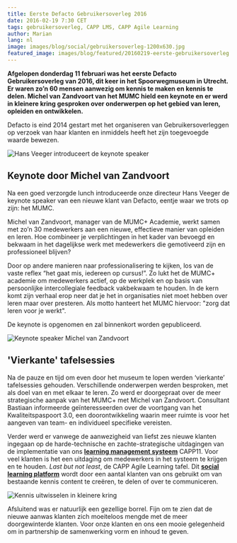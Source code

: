 ```yaml
---
title: Eerste Defacto Gebruikersoverleg 2016
date: 2016-02-19 7:30 CET
tags: gebruikersoverleg, CAPP LMS, CAPP Agile Learning
author: Marian
lang: nl
image: images/blog/social/gebruikersoverleg-1200x630.jpg
featured_image: images/blog/featured/20160219-eerste-gebruikersoverleg.jpg
---
```


**Afgelopen donderdag 11 februari was het eerste Defacto Gebruikersoverleg van 2016, dit keer in het Spoorwegmuseum in Utrecht. Er waren zo’n 60 mensen aanwezig om kennis te maken en kennis te delen. Michel van Zandvoort van het MUMC hield een keynote en er werd in kleinere kring gesproken over onderwerpen op het gebied van leren, opleiden en ontwikkelen.**

Defacto is eind 2014 gestart met het organiseren van Gebruikersoverleggen op verzoek van haar klanten en inmiddels heeft het zijn toegevoegde waarde bewezen.

![Hans Veeger introduceert de keynote speaker](/images/blog/gebruikersoverleg-11022016-01.jpg)

## Keynote door Michel van Zandvoort

Na een goed verzorgde lunch introduceerde onze directeur Hans Veeger de keynote speaker van een nieuwe klant van Defacto, eentje waar we trots op zijn: het MUMC.

Michel van Zandvoort, manager van de MUMC+ Academie, werkt samen met zo’n 30 medewerkers aan een nieuwe, effectieve manier van opleiden en leren. Hoe combineer je verplichtingen in het kader van bevoegd en bekwaam in het dagelijkse werk met medewerkers die gemotiveerd zijn en professioneel blijven?

Door op andere manieren naar professionalisering te kijken, los van de vaste reflex “het gaat mis, iedereen op cursus!”. Zo lukt het de MUMC+ academie om medewerkers actief, op de werkplek en op basis van persoonlijke intercollegiale feedback vakbekwaam te houden. In de kern komt zijn verhaal erop neer dat je het in organisaties niet moet hebben over leren maar over presteren. Als motto hanteert het MUMC hiervoor: "zorg dat leren voor je werkt".

De keynote is opgenomen en zal binnenkort worden gepubliceerd.

![Keynote speaker Michel van Zandvoort](/images/blog/gebruikersoverleg-11022016-02.jpg)

## 'Vierkante' tafelsessies

Na de pauze en tijd om even door het museum te lopen werden ‘vierkante’ tafelsessies gehouden. Verschillende onderwerpen werden besproken, met als doel van en met elkaar te leren. Zo werd er doorgepraat over de meer strategische aanpak van het MUMC+ met Michel van Zandvoort. Consultant Bastiaan informeerde geïnteresseerden over de voortgang van het Kwaliteitspaspoort 3.0, een doorontwikkeling waarin meer ruimte is voor het aangeven van team- en individueel specifieke vereisten.

Verder werd er vanwege de aanwezigheid van liefst zes nieuwe klanten ingegaan op de harde-technische en zachte-strategische uitdagingen van de implementatie van ons **[learning management systeem](/capp-lms/)** CAPP11. Voor veel klanten is het een uitdaging om medewerkers in het systeem te krijgen en te houden. *Last but not least*, de CAPP Agile Learning tafel. Dit **[social learning platform](/capp-agile-learning/)** wordt door een aantal klanten van ons gebruikt om van bestaande kennis content te creëren, te delen of over te communiceren.

![Kennis uitwisselen in kleinere kring](/images/blog/gebruikersoverleg-11022016-03.jpg)

Afsluitend was er natuurlijk een gezellige borrel. Fijn om te zien dat de nieuwe aanwas klanten zich moeiteloos mengde met de meer doorgewinterde klanten. Voor onze klanten en ons een mooie gelegenheid om in partnership de samenwerking vorm en inhoud te geven.
